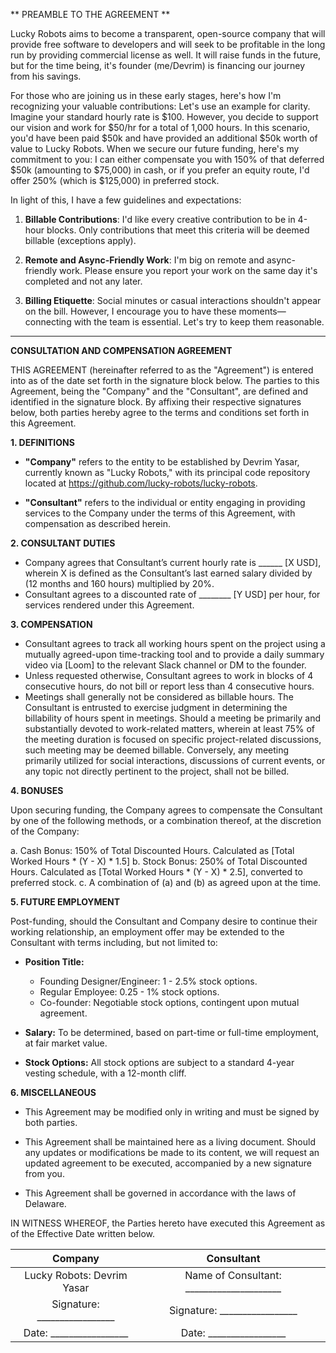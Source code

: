 
** PREAMBLE TO THE AGREEMENT ** 

Lucky Robots aims to become a transparent, open-source company that will provide free software to developers and will seek to be profitable in the long run by providing commercial license as well. It will raise funds in the future, but for the time being, it's founder (me/Devrim) is financing our journey from his savings.

For those who are joining us in these early stages, here's how I'm recognizing your valuable contributions: Let's use an example for clarity. Imagine your standard hourly rate is $100. However, you decide to support our vision and work for $50/hr for a total of 1,000 hours. In this scenario, you'd have been paid $50k and have provided an additional $50k worth of value to Lucky Robots. When we secure our future funding, here's my commitment to you: I can either compensate you with 150% of that deferred $50k (amounting to $75,000) in cash, or if you prefer an equity route, I'd offer 250% (which is $125,000) in preferred stock.

In light of this, I have a few guidelines and expectations:

1. **Billable Contributions**: I'd like every creative contribution to be in 4-hour blocks. Only contributions that meet this criteria will be deemed billable (exceptions apply).
  
2. **Remote and Async-Friendly Work**: I'm big on remote and async-friendly work. Please ensure you report your work on the same day it's completed and not any later.
   
3. **Billing Etiquette**: Social minutes or casual interactions shouldn't appear on the bill. However, I encourage you to have these moments—connecting with the team is essential. Let's try to keep them reasonable.

---

**CONSULTATION AND COMPENSATION AGREEMENT**

THIS AGREEMENT (hereinafter referred to as the "Agreement") is entered into as of the date set forth in the signature block below. The parties to this Agreement, being the "Company" and the "Consultant", are defined and identified in the signature block. By affixing their respective signatures below, both parties hereby agree to the terms and conditions set forth in this Agreement.

**1. DEFINITIONS**

- **"Company"** refers to the entity to be established by Devrim Yasar, currently known as "Lucky Robots," with its principal code repository located at https://github.com/lucky-robots/lucky-robots.
  
- **"Consultant"** refers to the individual or entity engaging in providing services to the Company under the terms of this Agreement, with compensation as described herein.

**2. CONSULTANT DUTIES**

- Company agrees that Consultant’s current hourly rate is ______ [X USD], wherein X is defined as the Consultant’s last earned salary divided by (12 months and 160 hours) multiplied by 20%.
- Consultant agrees to a discounted rate of ________ [Y USD] per hour, for services rendered under this Agreement.

**3. COMPENSATION**

- Consultant agrees to track all working hours spent on the project using a mutually agreed-upon time-tracking tool and to provide a daily summary video via [Loom] to the relevant Slack channel or DM to the founder.
- Unless requested otherwise, Consultant agrees to work in blocks of 4 consecutive hours, do not bill or report less than 4 consecutive hours.
- Meetings shall generally not be considered as billable hours. The Consultant is entrusted to exercise judgment in determining the billability of hours spent in meetings. Should a meeting be primarily and substantially devoted to work-related matters, wherein at least 75% of the meeting duration is focused on specific project-related discussions, such meeting may be deemed billable. Conversely, any meeting primarily utilized for social interactions, discussions of current events, or any topic not directly pertinent to the project, shall not be billed.

**4. BONUSES**

Upon securing funding, the Company agrees to compensate the Consultant by one of the following methods, or a combination thereof, at the discretion of the Company:

a. Cash Bonus: 150% of Total Discounted Hours. Calculated as [Total Worked Hours * (Y - X) * 1.5]
b. Stock Bonus: 250% of Total Discounted Hours. Calculated as [Total Worked Hours * (Y - X) * 2.5], converted to preferred stock.
c. A combination of (a) and (b) as agreed upon at the time.

**5. FUTURE EMPLOYMENT**

Post-funding, should the Consultant and Company desire to continue their working relationship, an employment offer may be extended to the Consultant with terms including, but not limited to:

- **Position Title:**
   - Founding Designer/Engineer: 1 - 2.5% stock options.
   - Regular Employee: 0.25 - 1% stock options.
   - Co-founder: Negotiable stock options, contingent upon mutual agreement.

- **Salary:** To be determined, based on part-time or full-time employment, at fair market value.
  
- **Stock Options:** All stock options are subject to a standard 4-year vesting schedule, with a 12-month cliff.

**6. MISCELLANEOUS**

- This Agreement may be modified only in writing and must be signed by both parties.

- This Agreement shall be maintained here as a living document. Should any updates or modifications be made to its content, we will request an updated agreement to be executed, accompanied by a new signature from you.

- This Agreement shall be governed in accordance with the laws of Delaware.

IN WITNESS WHEREOF, the Parties hereto have executed this Agreement as of the Effective Date written below.


|         **Company**          |              **Consultant**               |
|:----------------------------:|:-----------------------------------------:|
|  Lucky Robots: Devrim Yasar  | Name of Consultant: _____________________ |
| Signature: _________________ |       Signature: _________________        |
|   Date: _________________    |          Date: _________________          |

